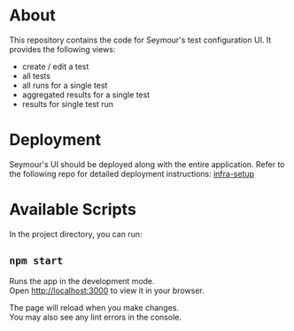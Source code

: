 # About
This repository contains the code for Seymour's test configuration UI. It provides the following views:

- create / edit a test
- all tests
- all runs for a single test
- aggregated results for a single test
- results for single test run

# Deployment

Seymour's UI should be deployed along with the entire application. Refer to the following repo for detailed deployment instructions: [infra-setup](https://github.com/seymour-active-monitoring/infra-setup)

# Available Scripts

In the project directory, you can run:

## `npm start`

Runs the app in the development mode.\
Open [http://localhost:3000](http://localhost:3000) to view it in your browser.

The page will reload when you make changes.\
You may also see any lint errors in the console.
